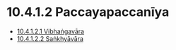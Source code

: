 # 10.4.1.2 Paccayapaccanīya

* [10.4.1.2.1 Vibhaṅgavāra](10.4.1.2/10.4.1.2.1.md)
* [10.4.1.2.2 Saṅkhyāvāra](10.4.1.2/10.4.1.2.2.md)
